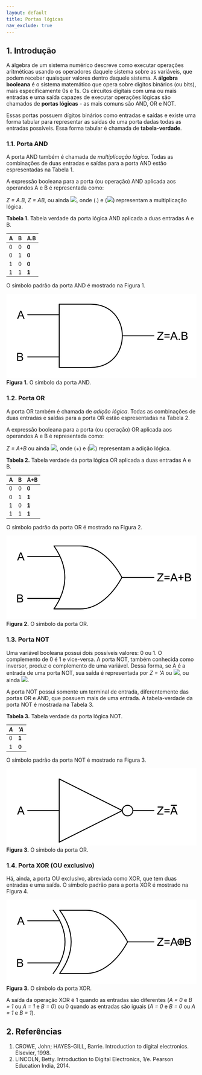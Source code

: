 ```yaml
---
layout: default
title: Portas lógicas
nav_exclude: true
---
```


## 1. Introdução

A álgebra de um sistema numérico descreve como executar operações aritméticas usando os operadores daquele sistema sobre as variáveis, que podem receber quaisquer valores dentro daquele sistema. A **álgebra booleana** é o sistema matemático que opera sobre dígitos binários (ou bits), mais especificamente 0s e 1s. Os circuitos digitais com uma ou mais entradas e uma saída capazes de executar operações lógicas são chamados de **portas lógicas** - as mais comuns são AND, OR e NOT.

Essas portas possuem dígitos binários como entradas e saídas e existe uma forma tabular para representar as saídas de uma porta dadas todas as entradas possíveis. Essa forma tabular é chamada de **tabela-verdade**. 

### 1.1. Porta AND

A porta AND também é chamada de *multiplicação lógica*.
Todas as combinações de duas entradas e saídas para a porta AND estão espresentadas na Tabela 1. 

A expressão booleana para a porta (ou operação) AND aplicada aos operandos A e B é representada como:

*Z = A.B*, *Z = AB*, ou ainda <img src="https://latex.codecogs.com/svg.image?A&space;\wedge&space;B"/>, onde (.) e (<img src="https://latex.codecogs.com/svg.image?\wedge"/>) representam a multiplicação lógica.

**Tabela 1.** Tabela verdade da porta lógica AND aplicada a duas entradas A e B.

|**A**|**B**|**A.B**|
|--|---|--|
| 0 | 0 | **0** |
| 0 | 1 | **0** |
| 1 | 0 | **0** |
| 1 | 1 | **1** |

O símbolo padrão da porta AND é mostrado na Figura 1.

![Porta AND](/content/images/and-2.png "Porta AND")
**Figura 1.** O símbolo da porta AND.

### 1.2. Porta OR

A porta OR também é chamada de *adição lógica*.
Todas as combinações de duas entradas e saídas para a porta OR estão espresentadas na Tabela 2. 

A expressão booleana para a porta (ou operação) OR aplicada aos operandos A e B é representada como:

*Z = A+B* ou ainda <img src="https://latex.codecogs.com/svg.image?A&space;\vee&space;B"/>, onde (+) e (<img src="https://latex.codecogs.com/svg.image?\vee"/>) representam a adição lógica.

**Tabela 2.** Tabela verdade da porta lógica OR aplicada a duas entradas A e B.

|**A**|**B**|**A+B**|
|--|---|--|
| 0 | 0 | **0** |
| 0 | 1 | **1** |
| 1 | 0 | **1** |
| 1 | 1 | **1** |

O símbolo padrão da porta OR é mostrado na Figura 2.

![Porta OR](/content/images/or-2.png "Porta OR")
**Figura 2.** O símbolo da porta OR.

### 1.3. Porta NOT

Uma variável booleana possui dois possíveis valores: 0 ou 1. O complemento de 0 é 1 e vice-versa. A porta NOT, também conhecida como inversor, produz o complemento de uma variável. Dessa forma, se A é a entrada de uma porta NOT, sua saída é representada por *Z = 'A* ou <img src="https://latex.codecogs.com/svg.image?Z=\neg&space;A"/>, ou ainda <img src="https://latex.codecogs.com/svg.image?Z=\overline{A}"/>.

A porta NOT possui somente um terminal de entrada, diferentemente das portas OR e AND, que possuem mais de uma entrada. A tabela-verdade da porta NOT é mostrada na Tabela 3.

**Tabela 3.** Tabela verdade da porta lógica NOT.

|*A*|*'A*|
|--|--|
| 0 | **1** |
| 1 | **0** |

O símbolo padrão da porta NOT é mostrado na Figura 3.

![Porta OR](/content/images/not-gate.png "Porta OR")
**Figura 3.** O símbolo da porta OR.

### 1.4. Porta XOR (OU exclusivo)

Há, ainda, a porta OU exclusivo, abreviada como XOR, que tem duas entradas e uma saída. O símbolo padrão para a porta XOR é mostrado na Figura 4.

![Porta OR](/content/images/xor-gate.png "Porta OR")
**Figura 3.** O símbolo da porta XOR.

A saída da operação XOR é 1 quando as entradas são diferentes (*A = 0* e *B = 1* ou *A = 1* e *B = 0*) ou 0 quando as entradas são iguais (*A = 0* e *B = 0* ou *A = 1* e *B = 1*).

## 2. Referências

1. CROWE, John; HAYES-GILL, Barrie. Introduction to digital electronics. Elsevier, 1998.
2. LINCOLN, Betty. Introduction to Digital Electronics, 1/e. Pearson Education India, 2014.